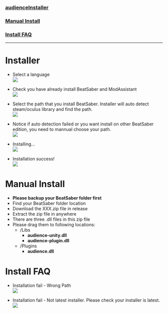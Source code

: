 ### [audienceInstaller](#installer)  
### [Manual Install](#manual-install-1)
### [Install FAQ](#install-FAQ-1)
---
# Installer
- Select a language  
![](https://i.imgur.com/pVPUGWq.png)
- Check you have already install BeatSaber and ModAssistant    
![](https://i.imgur.com/KxyQCsn.png)
- Select the path that you install BeatSaber. Installer will auto detect steam/oculus library and find the path.  
![](https://i.imgur.com/hsN25Ss.png)

- Notice if auto detection failed or you want install on other BeatSaber edition, you need to mannual choose your path.  
![](https://i.imgur.com/b2FWNYW.png)

- Installing...  
![](https://i.imgur.com/cONixFk.png)


- Installation success!  
![](https://i.imgur.com/uiR7iVj.png)


# Manual Install
- **Please backup your BeatSaber folder first** 
- Find your BeatSaber folder location
- Download the XXX.zip file in release
- Extract the zip file in anywhere
- There are three .dll files in this zip file
- Please drag them to following locations:
    - /Libs
        - **audience-unity.dll**
        - **audience-plugin.dll**
    - /Plugins
        - **audience.dll**

# Install FAQ

- Installation fail - Wrong Path  
![](https://i.imgur.com/IIrKaED.png)

- Installation fail - Not latest installer. Please check your installer is latest.  
![](https://i.imgur.com/6DIX4nb.png)  
